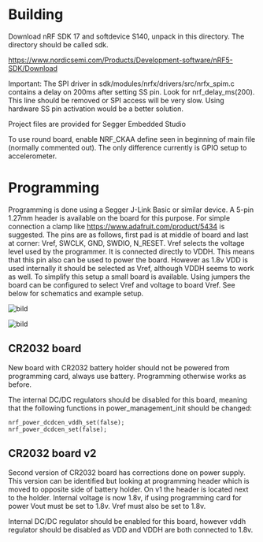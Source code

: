 # Building

Download nRF SDK 17 and softdevice S140, unpack in this directory. The directory should be called sdk.

https://www.nordicsemi.com/Products/Development-software/nRF5-SDK/Download

Important: The SPI driver in sdk/modules/nrfx/drivers/src/nrfx_spim.c contains a delay on 200ms after setting SS pin. Look for nrf_delay_ms(200). This line should be removed or SPI access will be very slow. Using hardware SS pin activation would be a better solution.

Project files are provided for Segger Embedded Studio

To use round board, enable NRF_CKAA define seen in beginning of main file (normally commented out). The only difference currently is GPIO setup to accelerometer.

# Programming

Programming is done using a Segger J-Link Basic or similar device. A 5-pin 1.27mm header is available on the board for this purpose. For simple connection a clamp like https://www.adafruit.com/product/5434 is suggested. The pins are as follows, first pad is at middle of board and last at corner: Vref, SWCLK, GND, SWDIO, N_RESET.
Vref selects the voltage level used by the programmer. It is connected directly to VDDH. This means that this pin also can be used to power the board. However as 1.8v VDD is used internally it should be selected as Vref, although VDDH seems to work as well. To simplify this setup a small board is available. Using jumpers the board can be configured to select Vref and voltage to board Vref. See below for schematics and example setup.

![bild](https://github.com/seerelectronics/ble_tag/assets/61621920/752427a9-33f1-435b-8db5-f5405943a3ad)

![bild](https://github.com/seerelectronics/ble_tag/assets/61621920/fe332da2-648e-4ee0-98c0-fce6769b22ec)

## CR2032 board

New board with CR2032 battery holder should not be powered from programming card, always use battery. Programming otherwise works as before.

The internal DC/DC regulators should be disabled for this board, meaning that the following functions in power_management_init should be changed:

    nrf_power_dcdcen_vddh_set(false);
    nrf_power_dcdcen_set(false);


## CR2032 board v2

Second version of CR2032 board has corrections done on power supply. This version can be identified but looking at programming header which is moved to opposite side of battery holder. On v1 the header is located next to the holder. Internal voltage is now 1.8v, if using programming card for power Vout must be set to 1.8v. Vref must also be set to 1.8v.

Internal DC/DC regulator should be enabled for this board, however vddh regulator should be disabled as VDD and VDDH are both connected to 1.8v.

